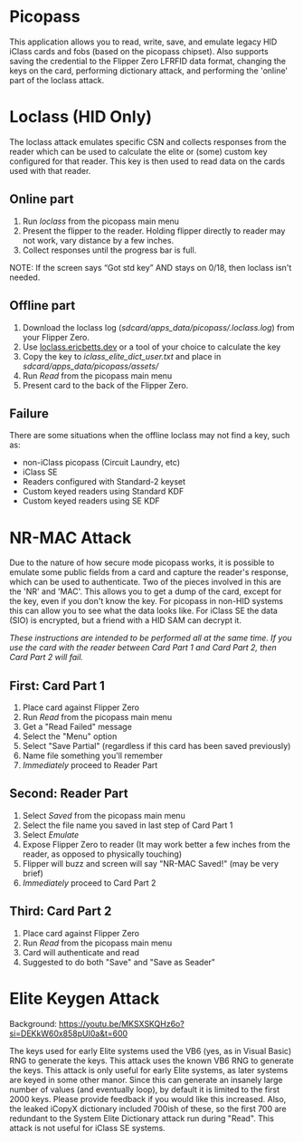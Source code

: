 # Picopass

This application allows you to read, write, save, and emulate legacy HID iClass cards and fobs (based on the picopass chipset).  Also supports saving the credential to the Flipper Zero LFRFID data format, changing the keys on the card, performing dictionary attack, and performing the 'online' part of the loclass attack.

# Loclass (HID Only)

The loclass attack emulates specific CSN and collects responses from the reader which can be used to calculate the elite or (some) custom key configured for that reader.  This key is then used to read data on the cards used with that reader.

## Online part

1. Run _loclass_ from the picopass main menu
2. Present the flipper to the reader.  Holding flipper directly to reader may not work, vary distance by a few inches.
3. Collect responses until the progress bar is full.

NOTE: If the screen says “Got std key” AND stays on 0/18, then loclass isn't needed.

## Offline part

1. Download the loclass log (_sdcard/apps_data/picopass/.loclass.log_) from your Flipper Zero.
2. Use [loclass.ericbetts.dev](https://loclass.ericbetts.dev/) or a tool of your choice to calculate the key
3. Copy the key to _iclass_elite_dict_user.txt_ and place in _sdcard/apps_data/picopass/assets/_
4. Run _Read_ from the picopass main menu
5. Present card to the back of the Flipper Zero.

## Failure

There are some situations when the offline loclass may not find a key, such as:
 * non-iClass picopass (Circuit Laundry, etc)
 * iClass SE
 * Readers configured with Standard-2 keyset
 * Custom keyed readers using Standard KDF
 * Custom keyed readers using SE KDF

# NR-MAC Attack

Due to the nature of how secure mode picopass works, it is possible to emulate some public fields from a card and capture the reader's response, which can be used to authenticate.  Two of the pieces involved in this are the 'NR' and 'MAC'.  This allows you to get a dump of the card, except for the key, even if you don't know the key.  For picopass in non-HID systems this can allow you to see what the data looks like.  For iClass SE the data (SIO) is encrypted, but a friend with a HID SAM can decrypt it.

*These instructions are intended to be performed all at the same time.  If you use the card with the reader between Card Part 1 and Card Part 2, then Card Part 2 will fail.*

## First: Card Part 1

1. Place card against Flipper Zero
2. Run _Read_ from the picopass main menu
3. Get a "Read Failed" message
4. Select the "Menu" option
5. Select "Save Partial"  (regardless if this card has been saved previously)
6. Name file something you'll remember
7. *Immediately* proceed to Reader Part

## Second: Reader Part

1. Select _Saved_ from the picopass main menu
2. Select the file name you saved in last step of Card Part 1
3. Select _Emulate_
4. Expose Flipper Zero to reader (It may work better a few inches from the reader, as opposed to physically touching)
5. Flipper will buzz and screen will say "NR-MAC Saved!" (may be very brief)
6. *Immediately* proceed to Card Part 2

## Third: Card Part 2

1. Place card against Flipper Zero
2. Run _Read_ from the picopass main menu
3. Card will authenticate and read
4. Suggested to do both "Save" and "Save as Seader"


# Elite Keygen Attack

Background: https://youtu.be/MKSXSKQHz6o?si=DEKkW60x858pUI0a&t=600

The keys used for early Elite systems used the VB6 (yes, as in Visual Basic) RNG to generate the keys.  This attack uses the known VB6 RNG to generate the keys.  This attack is only useful for early Elite systems, as later systems are keyed in some other manor.  Since this can generate an insanely large number of values (and eventually loop), by default it is limited to the first 2000 keys.  Please provide feedback if you would like this increased.  Also, the leaked iCopyX dictionary included 700ish of these, so the first 700 are redundant to the System Elite Dictionary attack run during "Read".  This attack is not useful for iClass SE systems.
